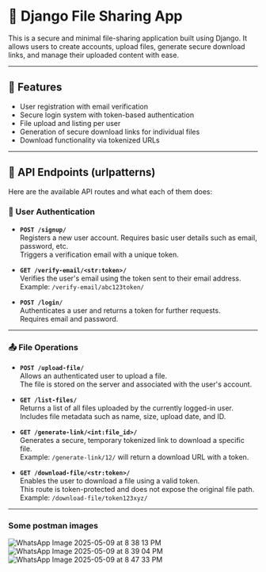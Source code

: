# 📁 Django File Sharing App

This is a secure and minimal file-sharing application built using Django. It allows users to create accounts, upload files, generate secure download links, and manage their uploaded content with ease.

---

## 🚀 Features

- User registration with email verification
- Secure login system with token-based authentication
- File upload and listing per user
- Generation of secure download links for individual files
- Download functionality via tokenized URLs

---

## 📌 API Endpoints (urlpatterns)

Here are the available API routes and what each of them does:

### 🔐 User Authentication

- **`POST /signup/`**  
  Registers a new user account. Requires basic user details such as email, password, etc.  
  Triggers a verification email with a unique token.

- **`GET /verify-email/<str:token>/`**  
  Verifies the user's email using the token sent to their email address.  
  Example: `/verify-email/abc123token/`

- **`POST /login/`**  
  Authenticates a user and returns a token for further requests.  
  Requires email and password.

---

### 📤 File Operations

- **`POST /upload-file/`**  
  Allows an authenticated user to upload a file.  
  The file is stored on the server and associated with the user's account.

- **`GET /list-files/`**  
  Returns a list of all files uploaded by the currently logged-in user.  
  Includes file metadata such as name, size, upload date, and ID.

- **`GET /generate-link/<int:file_id>/`**  
  Generates a secure, temporary tokenized link to download a specific file.  
  Example: `/generate-link/12/` will return a download URL with a token.

- **`GET /download-file/<str:token>/`**  
  Enables the user to download a file using a valid token.  
  This route is token-protected and does not expose the original file path.  
  Example: `/download-file/token123xyz/`

---

### Some postman images
  ![WhatsApp Image 2025-05-09 at 8 38 13 PM](https://github.com/user-attachments/assets/e633ba8f-8148-4746-80ca-db1898a0aa65)
  ![WhatsApp Image 2025-05-09 at 8 39 04 PM](https://github.com/user-attachments/assets/aace0675-028b-4125-9bdb-1678012daba2)
  ![WhatsApp Image 2025-05-09 at 8 47 33 PM](https://github.com/user-attachments/assets/a4c28507-65b7-4c86-83d2-8262394b5af2)

